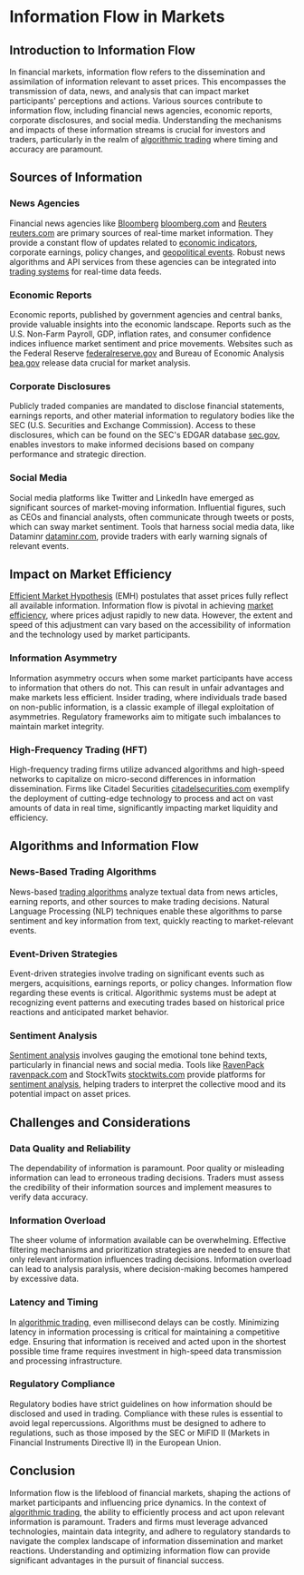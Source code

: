 # Information Flow in Markets

## Introduction to Information Flow

In financial markets, information flow refers to the dissemination and assimilation of information relevant to asset prices. This encompasses the transmission of data, news, and analysis that can impact market participants' perceptions and actions. Various sources contribute to information flow, including financial news agencies, economic reports, corporate disclosures, and social media. Understanding the mechanisms and impacts of these information streams is crucial for investors and traders, particularly in the realm of [algorithmic trading](../a/algorithmic_trading.md) where timing and accuracy are paramount.

## Sources of Information

### News Agencies

Financial news agencies like [Bloomberg](../b/bloomberg.md) [bloomberg.com](https://www.bloomberg.com) and [Reuters](../r/reuters.md) [reuters.com](https://www.reuters.com) are primary sources of real-time market information. They provide a constant flow of updates related to [economic indicators](../e/economic_indicators.md), corporate earnings, policy changes, and [geopolitical events](../g/geopolitical_events.md). Robust news algorithms and API services from these agencies can be integrated into [trading systems](../t/trading_systems.md) for real-time data feeds.

### Economic Reports

Economic reports, published by government agencies and central banks, provide valuable insights into the economic landscape. Reports such as the U.S. Non-Farm Payroll, GDP, inflation rates, and consumer confidence indices influence market sentiment and price movements. Websites such as the Federal Reserve [federalreserve.gov](https://www.federalreserve.gov) and Bureau of Economic Analysis [bea.gov](https://www.bea.gov) release data crucial for market analysis.

### Corporate Disclosures

Publicly traded companies are mandated to disclose financial statements, earnings reports, and other material information to regulatory bodies like the SEC (U.S. Securities and Exchange Commission). Access to these disclosures, which can be found on the SEC's EDGAR database [sec.gov](https://www.sec.gov/edgar/searchedgar/companysearch.html), enables investors to make informed decisions based on company performance and strategic direction.

### Social Media

Social media platforms like Twitter and LinkedIn have emerged as significant sources of market-moving information. Influential figures, such as CEOs and financial analysts, often communicate through tweets or posts, which can sway market sentiment. Tools that harness social media data, like Dataminr [dataminr.com](https://www.dataminr.com), provide traders with early warning signals of relevant events.

## Impact on Market Efficiency

[Efficient Market Hypothesis](../e/efficient_market_hypothesis.md) (EMH) postulates that asset prices fully reflect all available information. Information flow is pivotal in achieving [market efficiency](../m/market_efficiency.md), where prices adjust rapidly to new data. However, the extent and speed of this adjustment can vary based on the accessibility of information and the technology used by market participants.

### Information Asymmetry

Information asymmetry occurs when some market participants have access to information that others do not. This can result in unfair advantages and make markets less efficient. Insider trading, where individuals trade based on non-public information, is a classic example of illegal exploitation of asymmetries. Regulatory frameworks aim to mitigate such imbalances to maintain market integrity.

### High-Frequency Trading (HFT)

High-frequency trading firms utilize advanced algorithms and high-speed networks to capitalize on micro-second differences in information dissemination. Firms like Citadel Securities [citadelsecurities.com](https://www.citadelsecurities.com) exemplify the deployment of cutting-edge technology to process and act on vast amounts of data in real time, significantly impacting market liquidity and efficiency.

## Algorithms and Information Flow

### News-Based Trading Algorithms

News-based [trading algorithms](../t/trading_algorithms.md) analyze textual data from news articles, earning reports, and other sources to make trading decisions. Natural Language Processing (NLP) techniques enable these algorithms to parse sentiment and key information from text, quickly reacting to market-relevant events.

### Event-Driven Strategies

Event-driven strategies involve trading on significant events such as mergers, acquisitions, earnings reports, or policy changes. Information flow regarding these events is critical. Algorithmic systems must be adept at recognizing event patterns and executing trades based on historical price reactions and anticipated market behavior.

### Sentiment Analysis

[Sentiment analysis](../s/sentiment_analysis.md) involves gauging the emotional tone behind texts, particularly in financial news and social media. Tools like [RavenPack](../r/ravenpack.md) [ravenpack.com](https://www.ravenpack.com) and StockTwits [stocktwits.com](https://stocktwits.com) provide platforms for [sentiment analysis](../s/sentiment_analysis.md), helping traders to interpret the collective mood and its potential impact on asset prices.

## Challenges and Considerations

### Data Quality and Reliability

The dependability of information is paramount. Poor quality or misleading information can lead to erroneous trading decisions. Traders must assess the credibility of their information sources and implement measures to verify data accuracy.

### Information Overload

The sheer volume of information available can be overwhelming. Effective filtering mechanisms and prioritization strategies are needed to ensure that only relevant information influences trading decisions. Information overload can lead to analysis paralysis, where decision-making becomes hampered by excessive data.

### Latency and Timing

In [algorithmic trading](../a/algorithmic_trading.md), even millisecond delays can be costly. Minimizing latency in information processing is critical for maintaining a competitive edge. Ensuring that information is received and acted upon in the shortest possible time frame requires investment in high-speed data transmission and processing infrastructure.

### Regulatory Compliance

Regulatory bodies have strict guidelines on how information should be disclosed and used in trading. Compliance with these rules is essential to avoid legal repercussions. Algorithms must be designed to adhere to regulations, such as those imposed by the SEC or MiFID II (Markets in Financial Instruments Directive II) in the European Union.

## Conclusion

Information flow is the lifeblood of financial markets, shaping the actions of market participants and influencing price dynamics. In the context of [algorithmic trading](../a/algorithmic_trading.md), the ability to efficiently process and act upon relevant information is paramount. Traders and firms must leverage advanced technologies, maintain data integrity, and adhere to regulatory standards to navigate the complex landscape of information dissemination and market reactions. Understanding and optimizing information flow can provide significant advantages in the pursuit of financial success.
